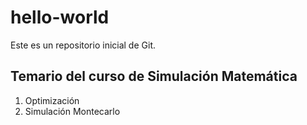 # hello-world
Este es un repositorio inicial de Git.

## Temario del curso de Simulación Matemática
1. Optimización
2. Simulación Montecarlo
